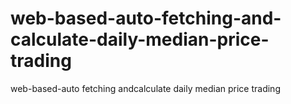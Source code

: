 # web-based-auto-fetching-and-calculate-daily-median-price-trading
web-based-auto fetching andcalculate daily median price trading
